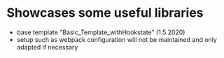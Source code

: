# Showcases some useful libraries

- base template "Basic_Template_withHookstate" (1.5.2020)
- setup such as webpack configuration will not be maintained and only adapted if necessary


